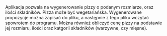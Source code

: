 Aplikacja pozwala na wygenerowanie pizzy o podanym rozmiarze, oraz ilości składników. Pizza może być wegetariańska. Wygenerowane propozycje można zapisać do pliku, a następnie z tego pliku wczytać spowrotem do programu. Można również obliczyć cenę pizzy na podstawie jej rozmiaru, ilości oraz katgorii składników (warzywne, czy mięsne).
